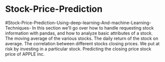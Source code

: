 # Stock-Price-Prediction
#Stock-Price-Prediction-Using-deep-learning-And-machine-Learning-Techniques-
In this section we'll go over how to handle requesting stock information with pandas, and how to analyze basic attributes of a stock.
The moving average of the various stocks.
The daily return of the stock on average.
The correlation between different stocks closing prices.
We put at risk by investing in a particular stock.
Predicting the closing price stock price of APPLE inc.
